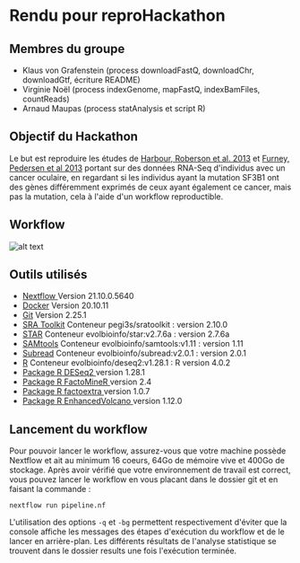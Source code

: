 # Rendu pour reproHackathon
## Membres du groupe
- Klaus von Grafenstein (process downloadFastQ, downloadChr, downloadGtf, écriture README)
- Virginie Noël (process indexGenome, mapFastQ, indexBamFiles, countReads)
- Arnaud Maupas (process statAnalysis et script R)
## Objectif du Hackathon
Le but est reproduire les études de <a href="https://www.nature.com/articles/ng.2523" target="_blank">Harbour, Roberson et al. 2013</a> et <a href="https://pubmed.ncbi.nlm.nih.gov/23861464/" target="_blank">Furney, Pedersen et al 2013</a> 
portant sur des données RNA-Seq d'individus avec un cancer oculaire, en regardant si les individus ayant la mutation SF3B1 ont des gènes différemment exprimés de ceux ayant également ce cancer, mais pas la mutation, cela à l'aide d'un workflow reproductible.
## Workflow
![alt text](https://github.com/AnalystCat/reproHack/blob/main/flowchart.png?raw=true)
## Outils utilisés

- <a href= "https://www.nextflow.io/"> Nextflow </a>
 Version 21.10.0.5640 
- <a href= "https://www.docker.com/"> Docker</a>
  Version 20.10.11
- <a href= "https://git-scm.com/"> Git</a>
  Version 2.25.1 
- <a href= "https://hub.docker.com/r/pegi3s/sratoolkit"> SRA Toolkit</a>
Conteneur pegi3s/sratoolkit : version 2.10.0
-  <a href= "https://hub.docker.com/r/evolbioinfo/star"> STAR</a>
  Conteneur evolbioinfo/star:v2.7.6a : version 2.7.6a 
- <a href= "https://hub.docker.com/r/evolbioinfo/samtools"> SAMtools</a>
  Conteneur evolbioinfo/samtools:v1.11 : version 1.11
- <a href= "https://hub.docker.com/r/evolbioinfo/subread"> Subread</a>
  Conteneur evolbioinfo/subread:v2.0.1 : version 2.0.1
- <a href= "https://hub.docker.com/r/evolbioinfo/deseq2"> R</a>
  Conteneur evolbioinfo/deseq2:v1.28.1 : R version 4.0.2
- <a href= "https://bioconductor.org/packages/release/bioc/html/DESeq2.html"> Package R DESeq2  </a> version 1.28.1
- <a href= "http://factominer.free.fr/index_fr.html"> Package R FactoMineR </a> version 2.4
- <a href= "https://cran.r-project.org/web/packages/factoextra/index.html"> Package R factoextra </a>version 1.0.7
- <a href= "https://bioconductor.org/packages/release/bioc/html/EnhancedVolcano.html"> Package R EnhancedVolcano </a>version 1.12.0


## Lancement du workflow
Pour pouvoir lancer le workflow, assurez-vous que votre machine possède Nextflow et ait au minimum 16 coeurs, 64Go de mémoire vive et 400Go de stockage.
Après avoir vérifié que votre environnement de travail est correct, vous pouvez lancer le workflow en vous placant dans le dossier git et en faisant la commande :
``` 
nextflow run pipeline.nf 
```
L'utilisation des options ```-q``` et ```-bg``` permettent respectivement d'éviter que la console affiche les messages des étapes d'exécution du workflow et de le lancer en arrière-plan. 
Les différents résultats de l'analyse statistique se trouvent dans le dossier results une fois l'exécution terminée.
